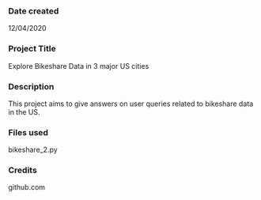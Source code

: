 ### Date created
12/04/2020

### Project Title
Explore Bikeshare Data in 3 major US cities

### Description
This project aims to give answers on user queries related to bikeshare data in the US.

### Files used
bikeshare_2.py

### Credits
github.com
